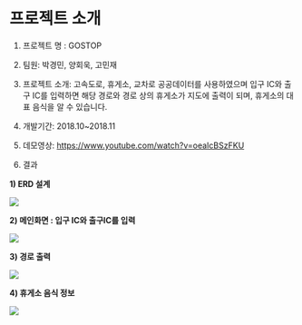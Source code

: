 # 프로젝트 소개

1. 프로젝트 명 : GOSTOP

2. 팀원: 박경민, 양회욱, 고민재

3. 프로젝트 소개: 고속도로, 휴게소, 교차로 공공데이터를 사용하였으며 입구 IC와 출구 IC를 입력하면 
                 해당 경로와 경로 상의 휴게소가 지도에 출력이 되며, 휴게소의 대표 음식을 알 수 있습니다.

4. 개발기간: 2018.10~2018.11

5. 데모영상: https://www.youtube.com/watch?v=oeaIcBSzFKU

5. 결과

<b>1) ERD 설계</b>

<img src="https://user-images.githubusercontent.com/37204852/79063254-6573ee80-7cdb-11ea-80f1-a292bdb520d1.png">

<b>2) 메인화면 : 입구 IC와 출구IC를 입력 </b>

<img src="https://user-images.githubusercontent.com/37204852/79063269-95bb8d00-7cdb-11ea-9eb0-26c8b5bdcddb.png">

<b>3) 경로 출력</b>

<img src="https://user-images.githubusercontent.com/37204852/79063342-08c50380-7cdc-11ea-8e9e-bb5fb95c167a.png">

<b>4) 휴게소 음식 정보</b>

<img src="https://user-images.githubusercontent.com/37204852/79063365-327e2a80-7cdc-11ea-82d1-b658a021245a.png">
